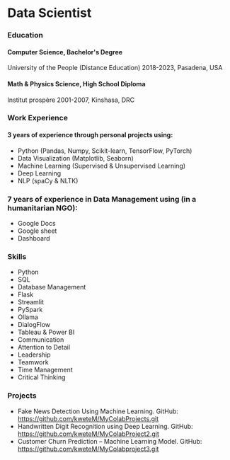 # Data Scientist

### Education
#### Computer Science, Bachelor's Degree
University of the People (Distance Education)
2018-2023, Pasadena, USA

#### Math & Physics Science, High School Diploma
Institut prospère
2001-2007, Kinshasa, DRC

### Work Experience
#### 3 years of experience through personal projects using:
  - Python (Pandas, Numpy, Scikit-learn, TensorFlow, PyTorch)
  - Data Visualization (Matplotlib, Seaborn)
  - Machine Learning (Supervised & Unsupervised Learning)
  - Deep Learning
  - NLP (spaCy & NLTK)
### 7 years of experience in Data Management using (in a humanitarian NGO):
  - Google Docs
  - Google sheet
  - Dashboard

### Skills
  - Python
  - SQL
  - Database Management
  - Flask
  - Streamlit
  - PySpark
  - Ollama
  - DialogFlow
  - Tableau & Power BI
  - Communication
  - Attention to Detail
  - Leadership
  - Teamwork
  - Time Management
  - Critical Thinking

### Projects
  - Fake News Detection Using Machine Learning. GitHub: https://github.com/kweteM/MyColabProjects.git
  - Handwritten Digit Recognition using Deep Learning. GitHub: https://github.com/kweteM/MyColabProject2.git
  - Customer Churn Prediction – Machine Learning Model. GitHub: https://github.com/kweteM/MyColabproject3.git

